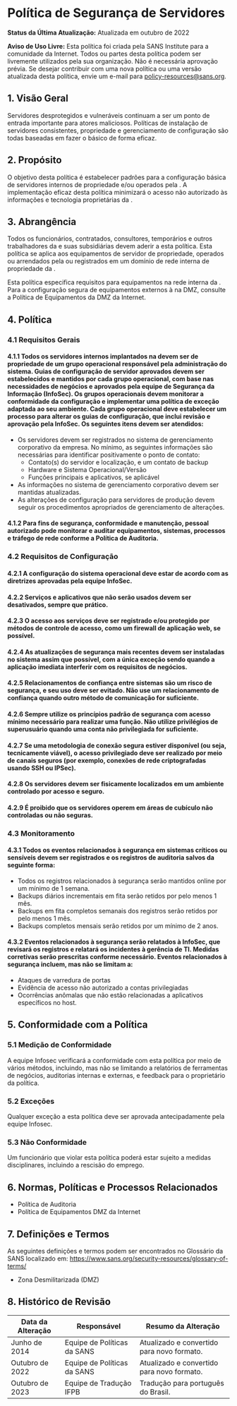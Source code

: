 # Política de Segurança de Servidores

**Status da Última Atualização:** Atualizada em outubro de 2022

**Aviso de Uso Livre:** Esta política foi criada pela SANS Institute para a comunidade da Internet. Todos ou partes desta política podem ser livremente utilizados pela sua organização. Não é necessária aprovação prévia. Se desejar contribuir com uma nova política ou uma versão atualizada desta política, envie um e-mail para policy-resources@sans.org.

## 1. Visão Geral

Servidores desprotegidos e vulneráveis continuam a ser um ponto de entrada importante para atores maliciosos. Políticas de instalação de servidores consistentes, propriedade e gerenciamento de configuração são todas baseadas em fazer o básico de forma eficaz.

## 2. Propósito

O objetivo desta política é estabelecer padrões para a configuração básica de servidores internos de propriedade e/ou operados pela <Nome da Empresa>. A implementação eficaz desta política minimizará o acesso não autorizado às informações e tecnologia proprietárias da <Nome da Empresa>.

## 3. Abrangência

Todos os funcionários, contratados, consultores, temporários e outros trabalhadores da <Nome da Empresa> e suas subsidiárias devem aderir a esta política. Esta política se aplica aos equipamentos de servidor de propriedade, operados ou arrendados pela <Nome da Empresa> ou registrados em um domínio de rede interna de propriedade da <Nome da Empresa>.

Esta política especifica requisitos para equipamentos na rede interna da <Nome da Empresa>. Para a configuração segura de equipamentos externos à <Nome da Empresa> na DMZ, consulte a Política de Equipamentos da DMZ da Internet.

## 4. Política

### 4.1 Requisitos Gerais

#### 4.1.1 Todos os servidores internos implantados na <Nome da Empresa> devem ser de propriedade de um grupo operacional responsável pela administração do sistema. Guias de configuração de servidor aprovados devem ser estabelecidos e mantidos por cada grupo operacional, com base nas necessidades de negócios e aprovados pela equipe de Segurança da Informação (InfoSec). Os grupos operacionais devem monitorar a conformidade da configuração e implementar uma política de exceção adaptada ao seu ambiente. Cada grupo operacional deve estabelecer um processo para alterar os guias de configuração, que inclui revisão e aprovação pela InfoSec. Os seguintes itens devem ser atendidos:
- Os servidores devem ser registrados no sistema de gerenciamento corporativo da empresa. No mínimo, as seguintes informações são necessárias para identificar positivamente o ponto de contato:
  - Contato(s) do servidor e localização, e um contato de backup
  - Hardware e Sistema Operacional/Versão
  - Funções principais e aplicativos, se aplicável
- As informações no sistema de gerenciamento corporativo devem ser mantidas atualizadas.
- As alterações de configuração para servidores de produção devem seguir os procedimentos apropriados de gerenciamento de alterações.

#### 4.1.2 Para fins de segurança, conformidade e manutenção, pessoal autorizado pode monitorar e auditar equipamentos, sistemas, processos e tráfego de rede conforme a Política de Auditoria.

### 4.2 Requisitos de Configuração

#### 4.2.1 A configuração do sistema operacional deve estar de acordo com as diretrizes aprovadas pela equipe InfoSec.

#### 4.2.2 Serviços e aplicativos que não serão usados devem ser desativados, sempre que prático.

#### 4.2.3 O acesso aos serviços deve ser registrado e/ou protegido por métodos de controle de acesso, como um firewall de aplicação web, se possível.

#### 4.2.4 As atualizações de segurança mais recentes devem ser instaladas no sistema assim que possível, com a única exceção sendo quando a aplicação imediata interferir com os requisitos de negócios.

#### 4.2.5 Relacionamentos de confiança entre sistemas são um risco de segurança, e seu uso deve ser evitado. Não use um relacionamento de confiança quando outro método de comunicação for suficiente.

#### 4.2.6 Sempre utilize os princípios padrão de segurança com acesso mínimo necessário para realizar uma função. Não utilize privilégios de superusuário quando uma conta não privilegiada for suficiente.

#### 4.2.7 Se uma metodologia de conexão segura estiver disponível (ou seja, tecnicamente viável), o acesso privilegiado deve ser realizado por meio de canais seguros (por exemplo, conexões de rede criptografadas usando SSH ou IPSec).

#### 4.2.8 Os servidores devem ser fisicamente localizados em um ambiente controlado por acesso e seguro.

#### 4.2.9 É proibido que os servidores operem em áreas de cubículo não controladas ou não seguras.

### 4.3 Monitoramento

#### 4.3.1 Todos os eventos relacionados à segurança em sistemas críticos ou sensíveis devem ser registrados e os registros de auditoria salvos da seguinte forma:
- Todos os registros relacionados à segurança serão mantidos online por um mínimo de 1 semana.
- Backups diários incrementais em fita serão retidos por pelo menos 1 mês.
- Backups em fita completos semanais dos registros serão retidos por pelo menos 1 mês.
- Backups completos mensais serão retidos por um mínimo de 2 anos.

#### 4.3.2 Eventos relacionados à segurança serão relatados à InfoSec, que revisará os registros e relatará os incidentes à gerência de TI. Medidas corretivas serão prescritas conforme necessário. Eventos relacionados à segurança incluem, mas não se limitam a:
- Ataques de varredura de portas
- Evidência de acesso não autorizado a contas privilegiadas
- Ocorrências anômalas que não estão relacionadas a aplicativos específicos no host.

## 5. Conformidade com a Política

### 5.1 Medição de Conformidade
A equipe Infosec verificará a conformidade com esta política por meio de vários métodos, incluindo, mas não se limitando a relatórios de ferramentas de negócios, auditorias internas e externas, e feedback para o proprietário da política.

### 5.2 Exceções
Qualquer exceção a esta política deve ser aprovada antecipadamente pela equipe Infosec.

### 5.3 Não Conformidade
Um funcionário que violar esta política poderá estar sujeito a medidas disciplinares, incluindo a rescisão do emprego.

## 6. Normas, Políticas e Processos Relacionados

- Política de Auditoria
- Política de Equipamentos DMZ da Internet

## 7. Definições e Termos
As seguintes definições e termos podem ser encontrados no Glossário da SANS localizado em: https://www.sans.org/security-resources/glossary-of-terms/
- Zona Desmilitarizada (DMZ)

## 8. Histórico de Revisão

| Data da Alteração | Responsável | Resumo da Alteração |
|-------------------|------------|-----------------------|
| Junho de 2014 | Equipe de Políticas da SANS | Atualizado e convertido para novo formato.
| Outubro de 2022 | Equipe de Políticas da SANS | Atualizado e convertido para novo formato.
Outubro de 2023 | Equipe de Tradução IFPB | Tradução para português do Brasil.
